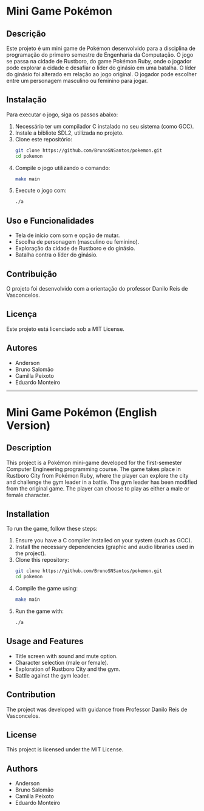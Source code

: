 # Mini Game Pokémon

## Descrição
Este projeto é um mini game de Pokémon desenvolvido para a disciplina de programação do primeiro semestre de Engenharia da Computação. O jogo se passa na cidade de Rustboro, do game Pokémon Ruby, onde o jogador pode explorar a cidade e desafiar o líder do ginásio em uma batalha. O líder do ginásio foi alterado em relação ao jogo original. O jogador pode escolher entre um personagem masculino ou feminino para jogar.

## Instalação
Para executar o jogo, siga os passos abaixo:

1. Necessário ter um compilador C instalado no seu sistema (como GCC).
2. Instale a bibliote SDL2, utilizada no projeto.
3. Clone este repositório:
   ```sh
   git clone https://github.com/BrunoSNSantos/pokemon.git
   cd pokemon
   ```
4. Compile o jogo utilizando o comando:
   ```sh
   make main
   ```
5. Execute o jogo com:
   ```sh
   ./a
   ```

## Uso e Funcionalidades
- Tela de início com som e opção de mutar.
- Escolha de personagem (masculino ou feminino).
- Exploração da cidade de Rustboro e do ginásio.
- Batalha contra o líder do ginásio.

## Contribuição
O projeto foi desenvolvido com a orientação do professor Danilo Reis de Vasconcelos.

## Licença
Este projeto está licenciado sob a MIT License.

## Autores
- Anderson
- Bruno Salomão
- Camilla Peixoto
- Eduardo Monteiro

---

# Mini Game Pokémon (English Version)

## Description
This project is a Pokémon mini-game developed for the first-semester Computer Engineering programming course. The game takes place in Rustboro City from Pokémon Ruby, where the player can explore the city and challenge the gym leader in a battle. The gym leader has been modified from the original game. The player can choose to play as either a male or female character.

## Installation
To run the game, follow these steps:

1. Ensure you have a C compiler installed on your system (such as GCC).
2. Install the necessary dependencies (graphic and audio libraries used in the project).
3. Clone this repository:
   ```sh
   git clone https://github.com/BrunoSNSantos/pokemon.git
   cd pokemon
   ```
4. Compile the game using:
   ```sh
   make main
   ```
5. Run the game with:
   ```sh
   ./a
   ```

## Usage and Features
- Title screen with sound and mute option.
- Character selection (male or female).
- Exploration of Rustboro City and the gym.
- Battle against the gym leader.

## Contribution
The project was developed with guidance from Professor Danilo Reis de Vasconcelos.

## License
This project is licensed under the MIT License.

## Authors
- Anderson
- Bruno Salomão
- Camilla Peixoto
- Eduardo Monteiro

